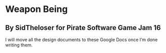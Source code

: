 # Weapon Being
## By SidTheloser for Pirate Software Game Jam 16

I will move all the design documents to these Google Docs once I’m done writing them.

